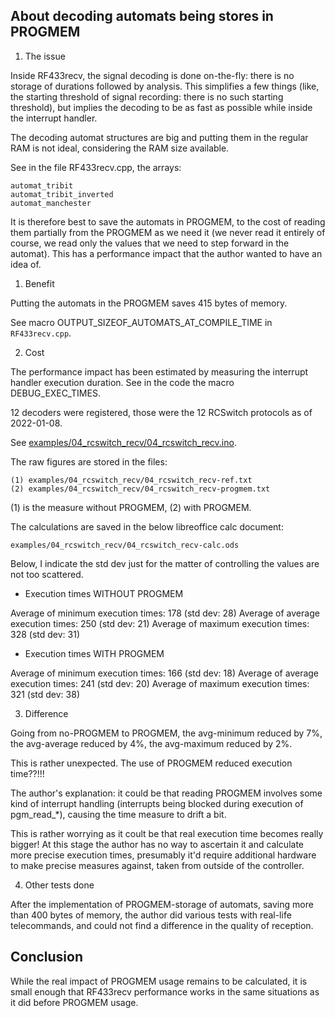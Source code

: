 About decoding automats being stores in PROGMEM
-----------------------------------------------

1. The issue

Inside RF433recv, the signal decoding is done on-the-fly: there is no storage
of durations followed by analysis. This simplifies a few things (like, the
starting threshold of signal recording: there is no such starting threshold),
but implies the decoding to be as fast as possible while inside the interrupt
handler.

The decoding automat structures are big and putting them in the regular RAM is
not ideal, considering the RAM size available.

See in the file RF433recv.cpp, the arrays:

    automat_tribit
    automat_tribit_inverted
    automat_manchester

It is therefore best to save the automats in PROGMEM, to the cost of reading
them partially from the PROGMEM as we need it (we never read it entirely of
course, we read only the values that we need to step forward in the automat).
This has a performance impact that the author wanted to have an idea of.

1. Benefit

Putting the automats in the PROGMEM saves 415 bytes of memory.

See macro OUTPUT_SIZEOF_AUTOMATS_AT_COMPILE_TIME in `RF433recv.cpp`.

2. Cost

The performance impact has been estimated by measuring the interrupt handler
execution duration. See in the code the macro DEBUG_EXEC_TIMES.

12 decoders were registered, those were the 12 RCSwitch protocols as of
2022-01-08.

See [examples/04_rcswitch_recv/04_rcswitch_recv.ino](examples/04_rcswitch_recv/04_rcswitch_recv.ino).

The raw figures are stored in the files:

    (1) examples/04_rcswitch_recv/04_rcswitch_recv-ref.txt
    (2) examples/04_rcswitch_recv/04_rcswitch_recv-progmem.txt

(1) is the measure without PROGMEM, (2) with PROGMEM.

The calculations are saved in the below libreoffice calc document:

    examples/04_rcswitch_recv/04_rcswitch_recv-calc.ods

Below, I indicate the std dev just for the matter of controlling the values are
not too scattered.

- Execution times WITHOUT PROGMEM

Average of minimum execution times: 178 (std dev: 28)
Average of average execution times: 250 (std dev: 21)
Average of maximum execution times: 328 (std dev: 31)

- Execution times WITH PROGMEM

Average of minimum execution times: 166 (std dev: 18)
Average of average execution times: 241 (std dev: 20)
Average of maximum execution times: 321 (std dev: 38)

3. Difference

Going from no-PROGMEM to PROGMEM, the avg-minimum reduced by 7%, the
avg-average reduced by 4%, the avg-maximum reduced by 2%.

This is rather unexpected. The use of PROGMEM reduced execution time??!!!

The author's explanation: it could be that reading PROGMEM involves some kind
of interrupt handling (interrupts being blocked during execution of
pgm_read_\*), causing the time measure to drift a bit.

This is rather worrying as it coult be that real execution time becomes really
bigger! At this stage the author has no way to ascertain it and calculate more
precise execution times, presumably it'd require additional hardware to make
precise measures against, taken from outside of the controller.

4. Other tests done

After the implementation of PROGMEM-storage of automats, saving more than 400
bytes of memory, the author did various tests with real-life telecommands, and
could not find a difference in the quality of reception.


Conclusion
----------

While the real impact of PROGMEM usage remains to be calculated, it is small
enough that RF433recv performance works in the same situations as it did before
PROGMEM usage.

